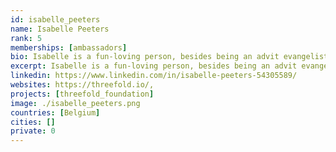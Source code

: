 ```yaml
---
id: isabelle_peeters
name: Isabelle Peeters
rank: 5
memberships: [ambassadors]
bio: Isabelle is a fun-loving person, besides being an advit evangelist of the ThreeFold Movement she is the owner of the Veda boats and hosts retreats on the beautiful river Nile. Everything Isabella does comes from the heart with an enormous amount of passion. Her dreams is to help people grow in awareness, and make the world a more colorful and peaceful place by doing so.
excerpt: Isabelle is a fun-loving person, besides being an advit evangelist of the ThreeFold Movement.
linkedin: https://www.linkedin.com/in/isabelle-peeters-54305589/
websites: https://threefold.io/, 
projects: [threefold_foundation]
image: ./isabelle_peeters.png
countries: [Belgium]
cities: []
private: 0
---
```

